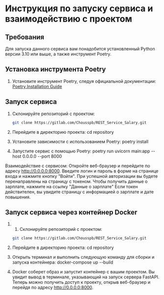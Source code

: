 # Инструкция по запуску сервиса и взаимодействию с проектом

## Требования

Для запуска данного сервиса вам понадобится установленный Python версии 3.10 или выше, а также инструмент Poetry.

## Установка инструмента Poetry

1. Установите инструмент Poetry, следуя официальной документации: [Poetry Installation Guide](https://python-poetry.org/docs/#installation)

## Запуск сервиса

1. Склонируйте репозиторий с проектом:

   ```bash
   git clone https://gitlab.com/Chousspb/REST_Service_Salary.git

2. Перейдите в директорию проекта:
cd repository

3. Установите зависимости с использованием Poetry:
poetry install

4. Запустите сервис с помощью Poetry:
poetry run uvicorn main:app --host 0.0.0.0 --port 8000

Взаимодействие с сервисом:
Откройте веб-браузер и перейдите по адресу http://0.0.0.0:8000.
Введите логин и пароль в форме на странице входа и нажмите кнопку "Войти".
При успешной авторизации вы будете перенаправлены на страницу с токеном.
Чтобы получить данные о зарплате, нажмите на ссылку "Данные о зарплате"
Если токен действителен, вы увидите страницу с информацией о зарплате и дате повышения.

## Запуск сервиса через контейнер Docker

1. 1. Склонируйте репозиторий с проектом:

   ```bash
   git clone https://gitlab.com/Chousspb/REST_Service_Salary.git

2. Перейдите в директорию проекта:
   cd repository

3. Открыть терминал и выполнить следующую команду для сборки и запуска контейнера:
   docker-compose up --build

4. Docker соберет образ и запустит контейнер с вашим проектом. Вы увидит вывод в терминале, указывающий на запуск сервера FastAPI.
Теперь можно получить доступ к проекту, открыв веб-браузер и перейдя по адресу http://0.0.0.0:8000. 
